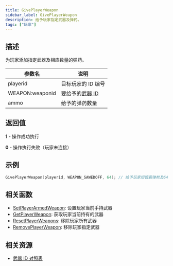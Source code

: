 ```yaml
---
title: GivePlayerWeapon
sidebar_label: GivePlayerWeapon
description: 给予玩家指定武器及弹药。
tags: ["玩家"]
---
```


## 描述

为玩家添加指定武器及相应数量的弹药。

| 参数名          | 说明                                      |
| --------------- | ----------------------------------------- |
| playerid        | 目标玩家的 ID 编号                        |
| WEAPON:weaponid | 要给予的[武器 ID](../resources/weaponids) |
| ammo            | 给予的弹药数量                            |

## 返回值

**1** - 操作成功执行

**0** - 操作执行失败（玩家未连接）

## 示例

```c
GivePlayerWeapon(playerid, WEAPON_SAWEDOFF, 64); // 给予玩家短管霰弹枪及64发弹药
```

## 相关函数

- [SetPlayerArmedWeapon](SetPlayerArmedWeapon): 设置玩家当前手持武器
- [GetPlayerWeapon](GetPlayerWeapon): 获取玩家当前持有的武器
- [ResetPlayerWeapons](ResetPlayerWeapons): 移除玩家所有武器
- [RemovePlayerWeapon](RemovePlayerWeapon): 移除玩家指定武器

## 相关资源

- [武器 ID 对照表](../resources/weaponids)
